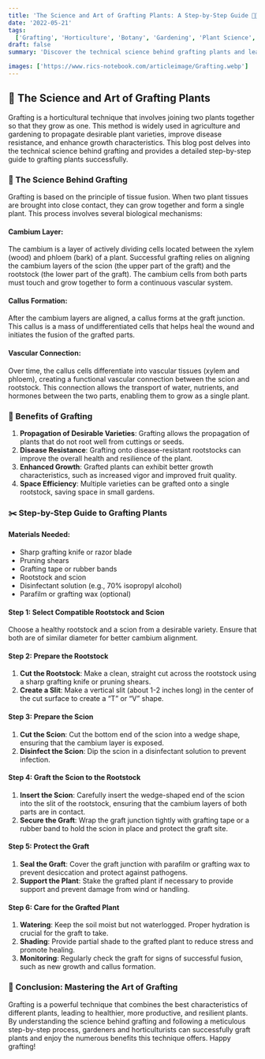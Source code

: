 ```yaml
---
title: 'The Science and Art of Grafting Plants: A Step-by-Step Guide 🌱🔬'
date: '2022-05-21'
tags:
  ['Grafting', 'Horticulture', 'Botany', 'Gardening', 'Plant Science', 'Agriculture', 'Techniques']
draft: false
summary: 'Discover the technical science behind grafting plants and learn how to graft plants successfully with this comprehensive step-by-step guide. 🌱🔬✂️'

images: ['https://www.rics-notebook.com/articleimage/Grafting.webp']
---
```


## 🌱 The Science and Art of Grafting Plants

Grafting is a horticultural technique that involves joining two plants together so that they grow as one. This method is widely used in agriculture and gardening to propagate desirable plant varieties, improve disease resistance, and enhance growth characteristics. This blog post delves into the technical science behind grafting and provides a detailed step-by-step guide to grafting plants successfully.

### 🔬 The Science Behind Grafting

Grafting is based on the principle of tissue fusion. When two plant tissues are brought into close contact, they can grow together and form a single plant. This process involves several biological mechanisms:

#### **Cambium Layer**:

The cambium is a layer of actively dividing cells located between the xylem (wood) and phloem (bark) of a plant. Successful grafting relies on aligning the cambium layers of the scion (the upper part of the graft) and the rootstock (the lower part of the graft). The cambium cells from both parts must touch and grow together to form a continuous vascular system.

#### **Callus Formation**:

After the cambium layers are aligned, a callus forms at the graft junction. This callus is a mass of undifferentiated cells that helps heal the wound and initiates the fusion of the grafted parts.

#### **Vascular Connection**:

Over time, the callus cells differentiate into vascular tissues (xylem and phloem), creating a functional vascular connection between the scion and rootstock. This connection allows the transport of water, nutrients, and hormones between the two parts, enabling them to grow as a single plant.

### 🌟 Benefits of Grafting

1. **Propagation of Desirable Varieties**: Grafting allows the propagation of plants that do not root well from cuttings or seeds.
2. **Disease Resistance**: Grafting onto disease-resistant rootstocks can improve the overall health and resilience of the plant.
3. **Enhanced Growth**: Grafted plants can exhibit better growth characteristics, such as increased vigor and improved fruit quality.
4. **Space Efficiency**: Multiple varieties can be grafted onto a single rootstock, saving space in small gardens.

### ✂️ Step-by-Step Guide to Grafting Plants

#### **Materials Needed**:

- Sharp grafting knife or razor blade
- Pruning shears
- Grafting tape or rubber bands
- Rootstock and scion
- Disinfectant solution (e.g., 70% isopropyl alcohol)
- Parafilm or grafting wax (optional)

#### **Step 1: Select Compatible Rootstock and Scion**

Choose a healthy rootstock and a scion from a desirable variety. Ensure that both are of similar diameter for better cambium alignment.

#### **Step 2: Prepare the Rootstock**

1. **Cut the Rootstock**: Make a clean, straight cut across the rootstock using a sharp grafting knife or pruning shears.
2. **Create a Slit**: Make a vertical slit (about 1-2 inches long) in the center of the cut surface to create a “T” or “V” shape.

#### **Step 3: Prepare the Scion**

1. **Cut the Scion**: Cut the bottom end of the scion into a wedge shape, ensuring that the cambium layer is exposed.
2. **Disinfect the Scion**: Dip the scion in a disinfectant solution to prevent infection.

#### **Step 4: Graft the Scion to the Rootstock**

1. **Insert the Scion**: Carefully insert the wedge-shaped end of the scion into the slit of the rootstock, ensuring that the cambium layers of both parts are in contact.
2. **Secure the Graft**: Wrap the graft junction tightly with grafting tape or a rubber band to hold the scion in place and protect the graft site.

#### **Step 5: Protect the Graft**

1. **Seal the Graft**: Cover the graft junction with parafilm or grafting wax to prevent desiccation and protect against pathogens.
2. **Support the Plant**: Stake the grafted plant if necessary to provide support and prevent damage from wind or handling.

#### **Step 6: Care for the Grafted Plant**

1. **Watering**: Keep the soil moist but not waterlogged. Proper hydration is crucial for the graft to take.
2. **Shading**: Provide partial shade to the grafted plant to reduce stress and promote healing.
3. **Monitoring**: Regularly check the graft for signs of successful fusion, such as new growth and callus formation.

### 🌿 Conclusion: Mastering the Art of Grafting

Grafting is a powerful technique that combines the best characteristics of different plants, leading to healthier, more productive, and resilient plants. By understanding the science behind grafting and following a meticulous step-by-step process, gardeners and horticulturists can successfully graft plants and enjoy the numerous benefits this technique offers. Happy grafting!
